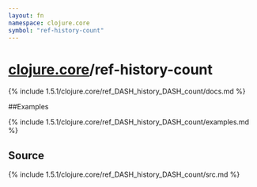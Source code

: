 ```yaml
---
layout: fn
namespace: clojure.core
symbol: "ref-history-count"
---
```


# [clojure.core](../)/ref-history-count

{% include 1.5.1/clojure.core/ref_DASH_history_DASH_count/docs.md %}

##Examples

{% include 1.5.1/clojure.core/ref_DASH_history_DASH_count/examples.md %}
## Source
{% include 1.5.1/clojure.core/ref_DASH_history_DASH_count/src.md %}

